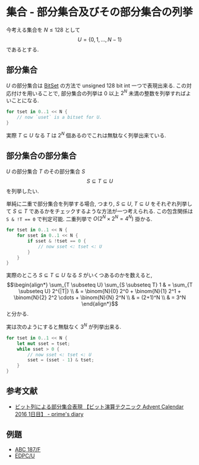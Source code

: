 # 集合 - 部分集合及びその部分集合の列挙

今考える集合を $N \leq 128$ として
$$U = \{0,1,\ldots,N-1\}$$
であるとする.

## 部分集合

$U$ の部分集合は [BitSet](set.bitset.html) の方法で unsigned 128 bit int 一つで表現出来る.
この対応付けを用いることで,
部分集合の列挙は $0$ 以上 $2^N$ 未満の整数を列挙すればよいことになる.

```rust
for tset in 0..1 << N {
    // now `uset` is a bitset for U.
}
```

実際 $T \subseteq U$ なる $T$ は $2^N$ 個あるのでこれは無駄なく列挙出来ている.

## 部分集合の部分集合

$U$ の部分集合 $T$ のその部分集合 $S$
$$S \subseteq T \subseteq U$$
を列挙したい.

単純に二重で部分集合を列挙する場合,
つまり, $S \subseteq U$, $T \subseteq U$ をそれぞれ列挙して $S \subseteq T$ であるかをチェックするような方法が一つ考えられる.
この包含関係は
`S & !T == 0`
で判定可能.
二重列挙で $O(2^N \times 2^N = 4^N)$ 掛かる.

```rust
for tset in 0..1 << N {
    for sset in 0..1 << N {
        if sset & !tset == 0 {
            // now sset <: tset <: U
        }
    }
}
```

実際のところ $S \subseteq T \subseteq U$ なる $S$ がいくつあるのかを数えると,
$$\begin{align*}
\sum_{T \subseteq U} \sum_{S \subseteq T} 1
& = \sum_{T \subseteq U} 2^{|T|} \\
& = \binom{N}{0} 2^0 + \binom{N}{1} 2^1 + \binom{N}{2} 2^2 \cdots + \binom{N}{N} 2^N \\
& = (2+1)^N \\
& = 3^N
\end{align*}$$
と分かる. 

実は次のようにすると無駄なく $3^N$ が列挙出来る.

```rust
for tset in 0..1 << N {
    let mut sset = tset;
    while sset > 0 {
        // now sset <: tset <: U
        sset = (sset - 1) & tset;
    }
}
```

## 参考文献

- [ビット列による部分集合表現 【ビット演算テクニック Advent Calendar 2016 1日目】 - prime's diary](https://primenumber.hatenadiary.jp/entry/2016/12/01/000000)

## 例題

- [ABC 187/F](https://atcoder.jp/contests/abc187/tasks/abc187_f)
- [EDPC/U](https://atcoder.jp/contests/dp/tasks/dp_u)
